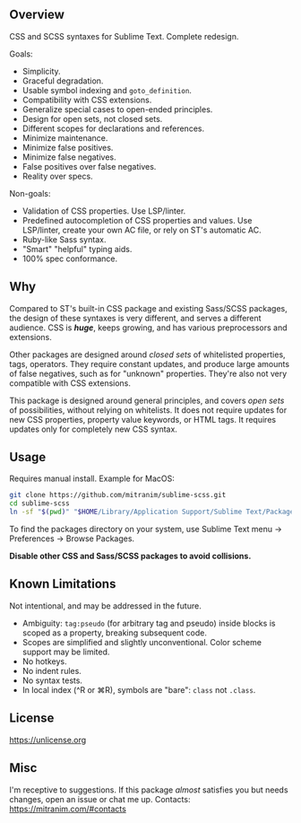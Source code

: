 ## Overview

CSS and SCSS syntaxes for Sublime Text. Complete redesign.

Goals:

* Simplicity.
* Graceful degradation.
* Usable symbol indexing and `goto_definition`.
* Compatibility with CSS extensions.
* Generalize special cases to open-ended principles.
* Design for open sets, not closed sets.
* Different scopes for declarations and references.
* Minimize maintenance.
* Minimize false positives.
* Minimize false negatives.
* False positives over false negatives.
* Reality over specs.

Non-goals:

* Validation of CSS properties. Use LSP/linter.
* Predefined autocompletion of CSS properties and values. Use LSP/linter, create your own AC file, or rely on ST's automatic AC.
* Ruby-like Sass syntax.
* "Smart" "helpful" typing aids.
* 100% spec conformance.

## Why

Compared to ST's built-in CSS package and existing Sass/SCSS packages, the design of these syntaxes is very different, and serves a different audience.  CSS is _**huge**_, keeps growing, and has various preprocessors and extensions.

Other packages are designed around _closed sets_ of whitelisted properties, tags, operators. They require constant updates, and produce large amounts of false negatives, such as for "unknown" properties. They're also not very compatible with CSS extensions.

This package is designed around general principles, and covers _open sets_ of possibilities, without relying on whitelists. It does not require updates for new CSS properties, property value keywords, or HTML tags. It requires updates only for completely new CSS syntax.

## Usage

Requires manual install. Example for MacOS:

```sh
git clone https://github.com/mitranim/sublime-scss.git
cd sublime-scss
ln -sf "$(pwd)" "$HOME/Library/Application Support/Sublime Text/Packages/"
```

To find the packages directory on your system, use Sublime Text menu → Preferences → Browse Packages.

**Disable other CSS and Sass/SCSS packages to avoid collisions.**

## Known Limitations

Not intentional, and may be addressed in the future.

* Ambiguity: `tag:pseudo` (for arbitrary tag and pseudo) inside blocks is scoped as a property, breaking subsequent code.
* Scopes are simplified and slightly unconventional. Color scheme support may be limited.
* No hotkeys.
* No indent rules.
* No syntax tests.
* In local index (^R or ⌘R), symbols are "bare": `class` not `.class`.

## License

https://unlicense.org

## Misc

I'm receptive to suggestions. If this package _almost_ satisfies you but needs changes, open an issue or chat me up. Contacts: https://mitranim.com/#contacts
